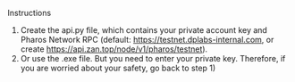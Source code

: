 Instructions
1. Create the api.py file, which contains your private account key and Pharos Network RPC (default: https://testnet.dplabs-internal.com, or create https://api.zan.top/node/v1/pharos/testnet).
2. Or use the .exe file. But you need to enter your private key. Therefore, if you are worried about your safety, go back to step 1)
